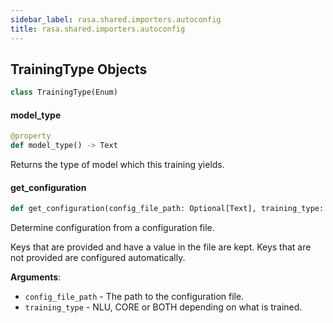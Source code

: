 ```yaml
---
sidebar_label: rasa.shared.importers.autoconfig
title: rasa.shared.importers.autoconfig
---
```

## TrainingType Objects

```python
class TrainingType(Enum)
```

#### model\_type

```python
@property
def model_type() -> Text
```

Returns the type of model which this training yields.

#### get\_configuration

```python
def get_configuration(config_file_path: Optional[Text], training_type: Optional[TrainingType] = TrainingType.BOTH) -> Dict[Text, Any]
```

Determine configuration from a configuration file.

Keys that are provided and have a value in the file are kept. Keys that are not
provided are configured automatically.

**Arguments**:

- `config_file_path` - The path to the configuration file.
- `training_type` - NLU, CORE or BOTH depending on what is trained.

